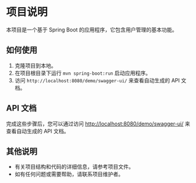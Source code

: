 # 项目说明

本项目是一个基于 Spring Boot 的应用程序，它包含用户管理的基本功能。

## 如何使用

1. 克隆项目到本地。
2. 在项目根目录下运行 `mvn spring-boot:run` 启动应用程序。
3. 访问 `http://localhost:8080/demo/swagger-ui/` 来查看自动生成的 API 文档。

## API 文档

完成这些步骤后，您可以通过访问 [http://localhost:8080/demo/swagger-ui/](http://localhost:8080/demo/swagger-ui/) 来查看自动生成的 API 文档。

## 其他说明

- 有关项目结构和代码的详细信息，请参考项目文件。
- 如有任何问题或需要帮助，请联系项目维护者。

